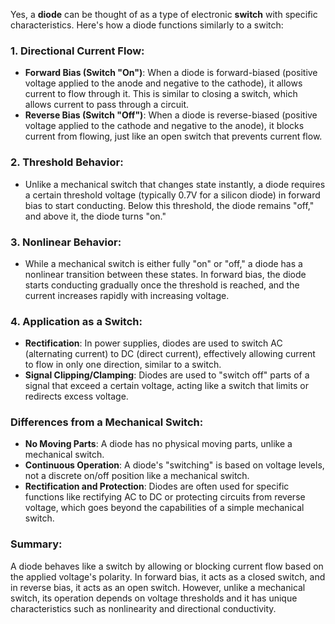 Yes, a **diode** can be thought of as a type of electronic **switch** with specific characteristics. Here's how a diode functions similarly to a switch:

### 1. **Directional Current Flow**:
   - **Forward Bias (Switch "On")**: When a diode is forward-biased (positive voltage applied to the anode and negative to the cathode), it allows current to flow through it. This is similar to closing a switch, which allows current to pass through a circuit.
   - **Reverse Bias (Switch "Off")**: When a diode is reverse-biased (positive voltage applied to the cathode and negative to the anode), it blocks current from flowing, just like an open switch that prevents current flow.

### 2. **Threshold Behavior**:
   - Unlike a mechanical switch that changes state instantly, a diode requires a certain threshold voltage (typically 0.7V for a silicon diode) in forward bias to start conducting. Below this threshold, the diode remains "off," and above it, the diode turns "on."

### 3. **Nonlinear Behavior**:
   - While a mechanical switch is either fully "on" or "off," a diode has a nonlinear transition between these states. In forward bias, the diode starts conducting gradually once the threshold is reached, and the current increases rapidly with increasing voltage.

### 4. **Application as a Switch**:
   - **Rectification**: In power supplies, diodes are used to switch AC (alternating current) to DC (direct current), effectively allowing current to flow in only one direction, similar to a switch.
   - **Signal Clipping/Clamping**: Diodes are used to "switch off" parts of a signal that exceed a certain voltage, acting like a switch that limits or redirects excess voltage.

### Differences from a Mechanical Switch:
   - **No Moving Parts**: A diode has no physical moving parts, unlike a mechanical switch.
   - **Continuous Operation**: A diode's "switching" is based on voltage levels, not a discrete on/off position like a mechanical switch.
   - **Rectification and Protection**: Diodes are often used for specific functions like rectifying AC to DC or protecting circuits from reverse voltage, which goes beyond the capabilities of a simple mechanical switch.

### Summary:
A diode behaves like a switch by allowing or blocking current flow based on the applied voltage's polarity. In forward bias, it acts as a closed switch, and in reverse bias, it acts as an open switch. However, unlike a mechanical switch, its operation depends on voltage thresholds and it has unique characteristics such as nonlinearity and directional conductivity.
